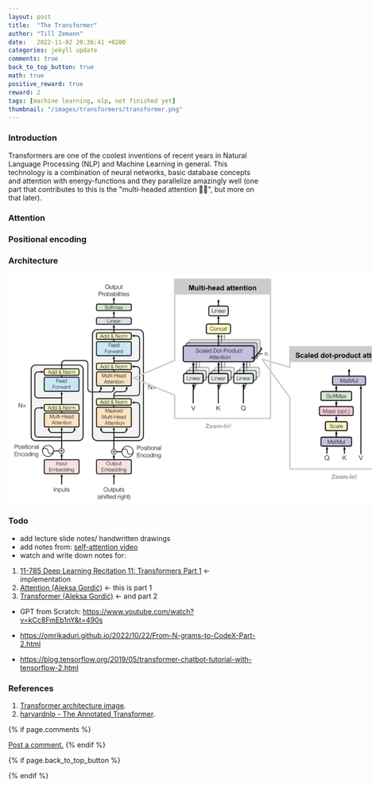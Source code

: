 ```yaml
---
layout: post
title:  "The Transformer"
author: "Till Zemann"
date:   2022-11-02 20:36:41 +0200
categories: jekyll update
comments: true
back_to_top_button: true
math: true
positive_reward: true
reward: 2
tags: [machine learning, nlp, not finished yet]
thumbnail: "/images/transformers/transformer.png"
---
```


<!--
### Contents
* TOC
{:toc}
-->

### Introduction

Transformers are one of the coolest inventions of recent years in Natural Language Processing (NLP) and Machine Learning in general. This technology is a combination of neural networks, basic database concepts and attention with energy-functions and they parallelize amazingly well (one part that contributes to this is the "multi-headed attention 🐲🐲", but more on that later).


### Attention



### Positional encoding



### Architecture

<div class="img-block" style="width: 800px;">
    <img src="/images/transformers/transformer.png"/>
</div>

### Todo
- add lecture slide notes/ handwritten drawings
- add notes from: [self-attention video](https://youtu.be/yGTUuEx3GkA)
- watch and write down notes for:
1. [11-785 Deep Learning Recitation 11: Transformers Part 1](https://www.youtube.com/watch?v=X2nUH6fXfbc) <- implementation
2. [Attention (Aleksa Gordić)](https://www.youtube.com/watch?v=n9sLZPLOxG8) <- this is part 1
3. [Transformer (Aleksa Gordić)](https://www.youtube.com/watch?v=cbYxHkgkSVs) <- and part 2


- GPT from Scratch: https://www.youtube.com/watch?v=kCc8FmEb1nY&t=490s
- https://omrikaduri.github.io/2022/10/22/From-N-grams-to-CodeX-Part-2.html

- https://blog.tensorflow.org/2019/05/transformer-chatbot-tutorial-with-tensorflow-2.html

<!-- In-Text Citing -->
<!-- 
You can...
- use bullet points
1. use
2. ordered
3. lists


-- Math --
$\hat{s} = \frac{1}{n-1} \sum_{i=1}^{n} (x_i - \mu)^2$ 

-- Images --
<div class="img-block" style="width: 800px;">
    <img src="/images/lofi_art.png"/>
    <span><strong>Fig 1.1.</strong> Agent and Environment interactions</span>
</div>

-- Links --
[(k-fold) Cross-Validation](https://scikit-learn.org/stable/modules/cross_validation.html)

{% highlight python %}
@jit
def f(x)
    print("hi")
# does cool stuff
{% endhighlight %}

-- Highlights --
AAABC `ASDF` __some bold text__

-- Colors --
The <strong style="color: #1E72E7">joint distribution</strong> of $X$ and $Y$ is written as $P(X, Y)$.
The <strong style="color: #ED412D">marginal distribution</strong> on the other hand can be written out as a table.
-->


### References
1. [Transformer architecture image][transformer-img].
2. [harvardnlp - The Annotated Transformer][the-annotated-transformer].

<!-- Ressources -->
[transformer-img]: https://deepfrench.gitlab.io/deep-learning-project/resources/transformer.png
[the-annotated-transformer]: https://nlp.seas.harvard.edu/2018/04/03/attention.html


<!-- Optional Comment Section-->
{% if page.comments %}
<p class="vspace"></p>
<a class="commentlink" role="button" href="/comments/">Post a comment.</a> <!-- role="button"  -->
{% endif %}

<!-- Optional Back to Top Button -->
{% if page.back_to_top_button %}
<script src="https://unpkg.com/vanilla-back-to-top@7.2.1/dist/vanilla-back-to-top.min.js"></script>
<script>addBackToTop({
  diameter: 40,
  backgroundColor: 'rgb(255, 255, 255, 0.7)', /* 30,144,255, 0.7 */
  textColor: '#4a4946'
})</script>
{% endif %}